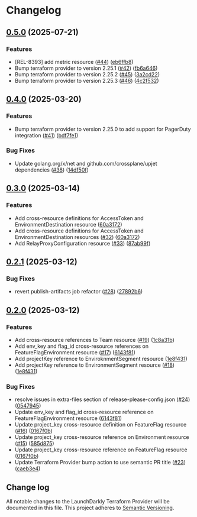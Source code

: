 # Changelog

## [0.5.0](https://github.com/launchdarkly/crossplane-provider-launchdarkly/compare/v0.4.0...v0.5.0) (2025-07-21)


### Features

* [REL-8393] add metric resource ([#44](https://github.com/launchdarkly/crossplane-provider-launchdarkly/issues/44)) ([eb6ffb8](https://github.com/launchdarkly/crossplane-provider-launchdarkly/commit/eb6ffb8d93e2756837dc57a353783834eecb96d1))
* Bump terraform provider to version 2.25.1 ([#42](https://github.com/launchdarkly/crossplane-provider-launchdarkly/issues/42)) ([fb6a646](https://github.com/launchdarkly/crossplane-provider-launchdarkly/commit/fb6a6469f4498c10ce84d47d4a042ae5d5a0c745))
* Bump terraform provider to version 2.25.2 ([#45](https://github.com/launchdarkly/crossplane-provider-launchdarkly/issues/45)) ([3a2cd22](https://github.com/launchdarkly/crossplane-provider-launchdarkly/commit/3a2cd228f87b696f2b9ca6de17614fcf1c98d374))
* Bump terraform provider to version 2.25.3 ([#46](https://github.com/launchdarkly/crossplane-provider-launchdarkly/issues/46)) ([4c2f532](https://github.com/launchdarkly/crossplane-provider-launchdarkly/commit/4c2f53253032948c889363e702b69d1d703ddabd))

## [0.4.0](https://github.com/launchdarkly/crossplane-provider-launchdarkly/compare/v0.3.0...v0.4.0) (2025-03-20)


### Features

* Bump terraform provider to version 2.25.0 to add support for PagerDuty integration ([#41](https://github.com/launchdarkly/crossplane-provider-launchdarkly/issues/41)) ([bdf7fe1](https://github.com/launchdarkly/crossplane-provider-launchdarkly/commit/bdf7fe146a38c582083c97e2d37eb03fa167ae56))


### Bug Fixes

* Update golang.org/x/net and github.com/crossplane/upjet dependencies ([#38](https://github.com/launchdarkly/crossplane-provider-launchdarkly/issues/38)) ([14df50f](https://github.com/launchdarkly/crossplane-provider-launchdarkly/commit/14df50f6370388371b914c93afa7e121c4434edf))

## [0.3.0](https://github.com/launchdarkly/crossplane-provider-launchdarkly/compare/v0.2.1...v0.3.0) (2025-03-14)


### Features

* Add cross-resource definitions for AccessToken and EnvironmentDestination resource ([60a3172](https://github.com/launchdarkly/crossplane-provider-launchdarkly/commit/60a31724a6ba629d1e3c70ad112163c14c241ca3))
* Add cross-resource definitions for AccessToken and EnvironmentDestination resources ([#32](https://github.com/launchdarkly/crossplane-provider-launchdarkly/issues/32)) ([60a3172](https://github.com/launchdarkly/crossplane-provider-launchdarkly/commit/60a31724a6ba629d1e3c70ad112163c14c241ca3))
* Add RelayProxyConfiguration resource ([#33](https://github.com/launchdarkly/crossplane-provider-launchdarkly/issues/33)) ([87ab99f](https://github.com/launchdarkly/crossplane-provider-launchdarkly/commit/87ab99f39664e8b86ed430a9d84853bc72c8d3d1))

## [0.2.1](https://github.com/launchdarkly/crossplane-provider-launchdarkly/compare/v0.2.0...v0.2.1) (2025-03-12)


### Bug Fixes

* revert publish-artifacts job refactor ([#28](https://github.com/launchdarkly/crossplane-provider-launchdarkly/issues/28)) ([27892b6](https://github.com/launchdarkly/crossplane-provider-launchdarkly/commit/27892b6e7c01ec7cbf2914819604a6134b11557f))

## [0.2.0](https://github.com/launchdarkly/crossplane-provider-launchdarkly/compare/v0.1.1...v0.2.0) (2025-03-12)


### Features

* Add cross-resource references to Team resource ([#19](https://github.com/launchdarkly/crossplane-provider-launchdarkly/issues/19)) ([1c8a31b](https://github.com/launchdarkly/crossplane-provider-launchdarkly/commit/1c8a31bb9b8b2b20bcc2cfd660de111c3a455e41))
* Add env_key and flag_id cross-resource references on FeatureFlagEnvironment resource ([#17](https://github.com/launchdarkly/crossplane-provider-launchdarkly/issues/17)) ([6143f81](https://github.com/launchdarkly/crossplane-provider-launchdarkly/commit/6143f81748e0064cba93791b6eb2bb9996f0708d))
* Add projectKey reference to EnviroknmentSegment resource ([1e8f431](https://github.com/launchdarkly/crossplane-provider-launchdarkly/commit/1e8f431ce749919c8ee9d6043d21c8ced2e903ac))
* Add projectKey reference to EnvironmentSegment resource ([#18](https://github.com/launchdarkly/crossplane-provider-launchdarkly/issues/18)) ([1e8f431](https://github.com/launchdarkly/crossplane-provider-launchdarkly/commit/1e8f431ce749919c8ee9d6043d21c8ced2e903ac))


### Bug Fixes

* resolve issues in extra-files section of release-please-config.json ([#24](https://github.com/launchdarkly/crossplane-provider-launchdarkly/issues/24)) ([0547945](https://github.com/launchdarkly/crossplane-provider-launchdarkly/commit/05479457a07395e24294a8b890b70e2e0d51e63f))
* Update env_key and flag_id cross-resource reference on FeatureFlagEnvironment resource ([6143f81](https://github.com/launchdarkly/crossplane-provider-launchdarkly/commit/6143f81748e0064cba93791b6eb2bb9996f0708d))
* Update project_key cross-resource definition on FeatureFlag resource ([#16](https://github.com/launchdarkly/crossplane-provider-launchdarkly/issues/16)) ([0167f0b](https://github.com/launchdarkly/crossplane-provider-launchdarkly/commit/0167f0b380866fc81e69ca46966dae4d428a7e35))
* Update project_key cross-resource reference on Environment resource ([#15](https://github.com/launchdarkly/crossplane-provider-launchdarkly/issues/15)) ([585d875](https://github.com/launchdarkly/crossplane-provider-launchdarkly/commit/585d8757ffa587123e2d9b5abd1041f4a2186a35))
* Update project_key cross-resource reference on FeatureFlag resource ([0167f0b](https://github.com/launchdarkly/crossplane-provider-launchdarkly/commit/0167f0b380866fc81e69ca46966dae4d428a7e35))
* Update Terraform Provider bump action to use semantic PR title ([#23](https://github.com/launchdarkly/crossplane-provider-launchdarkly/issues/23)) ([caeb3e4](https://github.com/launchdarkly/crossplane-provider-launchdarkly/commit/caeb3e470254b779ceca595e9c1fa8f74f95cef3))

## Change log

All notable changes to the LaunchDarkly Terraform Provider will be documented in this file. This project adheres to [Semantic Versioning](http://semver.org).
